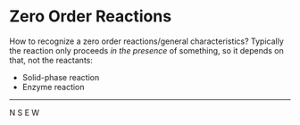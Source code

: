 # Zero Order Reactions

How to recognize a zero order reactions/general characteristics?
Typically the reaction only proceeds *in the presence* of something, so it depends on that, not the reactants:
- Solid-phase reaction
- Enzyme reaction

---
N
S
E
W